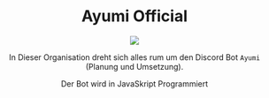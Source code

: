 <div align="center">
  <h1>Ayumi Official</h1>
  <img src="https://imgur.com/7PK2uRU.png">
  
  In Dieser Organisation dreht sich alles rum um den Discord Bot `Ayumi` (Planung und Umsetzung).
  
  Der Bot wird in JavaSkript Programmiert
</div>
